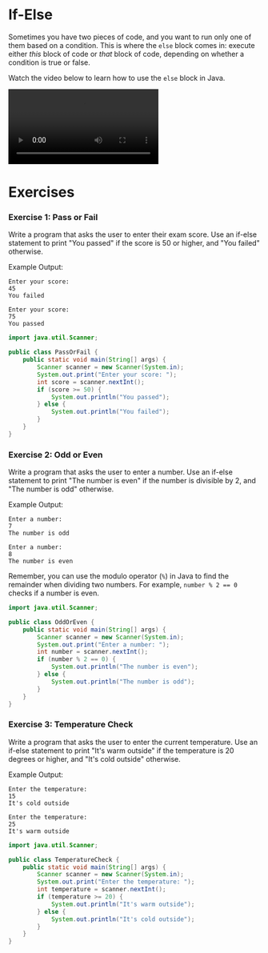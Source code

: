 # If-Else

Sometimes you have two pieces of code, and you want to run only one of them based on a condition. This is where the `else` block comes in: execute either _this_ block of code or _that_ block of code, depending on whether a condition is true or false.

Watch the video below to learn how to use the `else` block in Java.

<video src="https://youtu.be/MFHkY9TNI18"></video>

# Exercises

### Exercise 1: Pass or Fail
Write a program that asks the user to enter their exam score. Use an if-else statement to print "You passed" if the score is 50 or higher, and "You failed" otherwise.

Example Output:
```
Enter your score:
45
You failed
```

```
Enter your score:
75
You passed
```

<hint title="Solution">

```java
import java.util.Scanner;

public class PassOrFail {
    public static void main(String[] args) {
        Scanner scanner = new Scanner(System.in);
        System.out.print("Enter your score: ");
        int score = scanner.nextInt();
        if (score >= 50) {
            System.out.println("You passed");
        } else {
            System.out.println("You failed");
        }
    }
}
```
</hint>

### Exercise 2: Odd or Even
Write a program that asks the user to enter a number. Use an if-else statement to print "The number is even" if the number is divisible by 2, and "The number is odd" otherwise.

Example Output:
```
Enter a number:
7
The number is odd
```

```
Enter a number:
8
The number is even
```

<hint title="Hint 1">

Remember, you can use the modulo operator (`%`) in Java to find the remainder when dividing two numbers. For example, `number % 2 == 0` checks if a number is even.

</hint>

<hint title="Solution">

```java
import java.util.Scanner;

public class OddOrEven {
    public static void main(String[] args) {
        Scanner scanner = new Scanner(System.in);
        System.out.print("Enter a number: ");
        int number = scanner.nextInt();
        if (number % 2 == 0) {
            System.out.println("The number is even");
        } else {
            System.out.println("The number is odd");
        }
    }
}
```
</hint>

### Exercise 3: Temperature Check
Write a program that asks the user to enter the current temperature. Use an if-else statement to print "It's warm outside" if the temperature is 20 degrees or higher, and "It's cold outside" otherwise.

Example Output:
```
Enter the temperature:
15
It's cold outside
```

```
Enter the temperature:
25
It's warm outside
```

<hint title="Solution">

```java
import java.util.Scanner;

public class TemperatureCheck {
    public static void main(String[] args) {
        Scanner scanner = new Scanner(System.in);
        System.out.print("Enter the temperature: ");
        int temperature = scanner.nextInt();
        if (temperature >= 20) {
            System.out.println("It's warm outside");
        } else {
            System.out.println("It's cold outside");
        }
    }
}
```
</hint>
